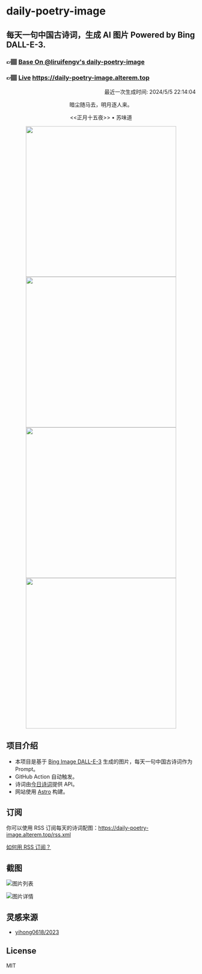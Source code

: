 
# daily-poetry-image

## 每天一句中国古诗词，生成 AI 图片 Powered by Bing DALL-E-3.

### 👉🏽 [Base On @liruifengv's daily-poetry-image](https://github.com/liruifengv/daily-poetry-image)

### 👉🏽 [Live](https://daily-poetry-image.alterem.top/) https://daily-poetry-image.alterem.top

<p align="right">
  最近一次生成时间: 2024/5/5 22:14:04
</p>
<p align="center">
暗尘随马去，明月逐人来。
</p>
<p align="center">
<<正月十五夜>> • 苏味道
</p>
<p align="center">
<img src="https://tse3.mm.bing.net/th/id/OIG3.VzcLE83wb7R_edS1PMsk" height="400" width="400" />
<img src="https://tse1.mm.bing.net/th/id/OIG3.Y7alnLtAjuj5bgeufQE9" height="400" width="400" />
<img src="https://tse1.mm.bing.net/th/id/OIG3.jCZSjeL_aWJ0DEzj5zyk" height="400" width="400" />
<img src="https://tse2.mm.bing.net/th/id/OIG3.f6UqvaZ8YmWk7va3Jf_V" height="400" width="400" />
</p>

## 项目介绍

-   本项目是基于 [Bing Image DALL-E-3](https://www.bing.com/images/create) 生成的图片，每天一句中国古诗词作为 Prompt。
-   GitHub Action 自动触发。
-   诗词由[今日诗词](https://www.jinrishici.com/)提供 API。
-   网站使用 [Astro](https://astro.build) 构建。

## 订阅

你可以使用 RSS 订阅每天的诗词配图：https://daily-poetry-image.alterem.top/rss.xml

[如何用 RSS 订阅？](https://zhuanlan.zhihu.com/p/55026716)

## 截图

![图片列表](./screenshots/Snipaste_2023-12-28_21-00-26.png)

![图片详情](./screenshots/Snipaste_2023-12-28_21-00-53.png)

## 灵感来源

-   [yihong0618/2023](https://github.com/yihong0618/2023)

## License

MIT
